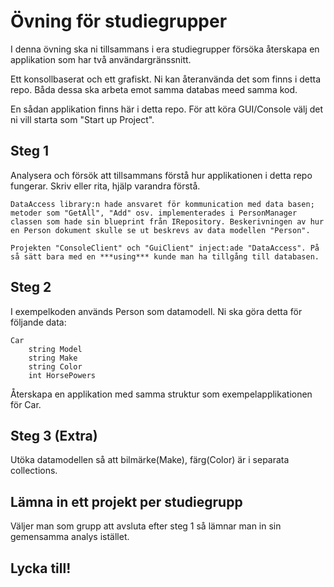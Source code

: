 # Övning för studiegrupper

I denna övning ska ni tillsammans i era studiegrupper försöka återskapa en applikation som har två användargränssnitt.

Ett konsollbaserat och ett grafiskt. Ni kan återanvända det som finns i detta repo.
Båda dessa ska arbeta emot samma databas meed samma kod.

En sådan applikation finns här i detta repo. För att köra GUI/Console välj det ni vill starta som "Start up Project".

## Steg 1

Analysera och försök att tillsammans förstå hur applikationen i detta repo fungerar.
Skriv eller rita, hjälp varandra förstå.

```
DataAccess library:n hade ansvaret för kommunication med data basen; metoder som "GetAll", "Add" osv. implementerades i PersonManager classen som hade sin blueprint från IRepository. Beskerivningen av hur en Person dokument skulle se ut beskrevs av data modellen "Person". 

Projekten "ConsoleClient" och "GuiClient" inject:ade "DataAccess". På så sätt bara med en ***using*** kunde man ha tillgång till databasen.    
```

## Steg 2

I exempelkoden används Person som datamodell. Ni ska göra detta för följande data:

```
Car
    string Model
    string Make
    string Color
    int HorsePowers
```

Återskapa en applikation med samma struktur som exempelapplikationen för Car.

## Steg 3 (Extra)

Utöka datamodellen så att bilmärke(Make), färg(Color) är i separata collections.

## Lämna in ett projekt per studiegrupp

Väljer man som grupp att avsluta efter steg 1 så lämnar man in sin gemensamma analys istället.


## Lycka till!
